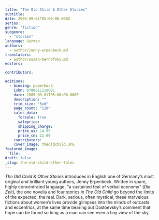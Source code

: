 ```yaml
---
title: "The Old Child & Other Stories"
subtitle:
date: 2005-09-01T05:00:00.000Z
series:
genre: "fiction"
subgenre:
  - "stories"
language: German
authors:
  - author/jenny-erpenbeck.md
translators:
  - author/susan-bernofsky.md
editors:

contributors:

editions:
  - binding: paperback
    isbn: 9780811216081
    date: 2005-09-01T05:00:00.000Z
    description: ""
    trim_size: "5x8"
    page_count: "128"
    sales_data:
      forsale: true
      saleprice:
      shipping_charge:
      price_us: 14.95
      price_cn: 21.00
    contributors:
    cover_image: theoldchild.JPG
featured_image:
  file:
draft: false
_slug: the-old-child-other-tales
---
```


_The Old Child & Other Stories_ introduces in English one of Germany’s most original and brilliant young authors, Jenny Erpenbeck. Written in spare, highly concentrated language, "a sustained feat of verbal economy" (_Die Zeit_), the one novella and four stories in _The Old Child_ go beyond the limits of the expected, the real. Dark, serious, often mystical, these marvelous fictions about women’s lives provide glimpses into the minds of outcasts and eccentrics, at the same time bearing out Dostoevsky’s comment that hope can be found so long as a man can see even a tiny view of the sky.

